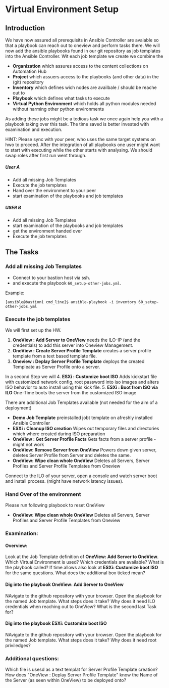 # Virtual Environment Setup

## Introduction

We have now assured all prerequisits in Ansible Controller are avaiable so that a playbook can reach out to oneview and perform tasks there. We will now add the ansible playbooks found in our git repository as job templates into the Ansible Controller. Wit each job template we create we combine the
- **Organization** which assures access to the content collections on Automation Hub
- **Project** which assuers access to the playbooks (and other data) in the (git) repository
- **Inventory** which defines wich nodes are availbale / should be reache out to
- **Playbook** which defines what tasks to execute
- **Virtual Python Environment** which holds all python modules needed without harming other python environments

As adding these jobs might be a tedious task we once again help you with a playbook taking over this task. The time saved is better invested with examination and execution.

HINT: Please sync with your peer, who uses the same target systems on hwo to proceed. After the integration of all playbooks one user might want to start with executing while the other starts with analysing. We should swap roles after first run went through.

##### User A
- Add all missing Job Templates 
- Execute the job templates 
- Hand over the environment to your peer
- start examination of the playbooks and job templates

##### USER B
- Add all missing Job Templates 
- start examination of the playbooks and job templates
- get the environment handed over 
- Execute the job templates 

## The Tasks

### Add all missing Job Templates 
- Connect to your bastion host via ssh. 
- and execute the playbook `60_setup-other-jobs.yml`.

Example:
```
[ansible@bastion1 cmd_line]$ ansible-playbook -i inventory 60_setup-other-jobs.yml
```

### Execute the job templates
We will first set up the HW. 
1. **OneView : Add Server to OneView** needs the ILO-IP (and the credentials) to add this server into Oneview Management.
2. **OneView : Create Server Profile Template** creates a server profile template from a text based template file.
3. **Oneview : Deplay Server Profile Template** deploys the created Templeate as Server Profile onto a server.

In a second Step we will
4. **ESXi : Customize boot ISO** Adds kickstart file with customized  network config, root password into iso images and alters ISO behavior to auto install using this kick file.
5. **ESXi : Boot from ISO via ILO** One-Time boots the server from the customized ISO image

There are additional Job Templates available (not needed for the aim of a deployment)
* **Demo Job Template** preinstalled jobt template on  afreshly installed Ansible Controller 
* **ESXi : Cleanup ISO creation** Wipes out temporary files and directories which where created during ISO preparation
* **OneView : Get Server Profile Facts** Gets facts from a server profile - might not work
* **OneView: Remove Server from OneView** Powers down given server, deletes Server Profile from Server and deletes the same. 
* **OneView: Wipe clean whole OneView** Deletes all Servers, Server Profiles and Server Profile Templates from Oneview

Connect to the ILO of your server, open a console and watch server boot and install process. (might have network latency issues).

### Hand Over of the environment
Please run following playbook to reset OneView 
* **OneView: Wipe clean whole OneView** Deletes all Servers, Server Profiles and Server Profile Templates from Oneview

### Examination:
#### Overview:
Look at the Job Template definition of **OneView: Add Server to OneView**. Which Virtual Environment is used? Which credentials are available? What is the playbook called?
If time allows also look at **ESXi: Customize boot ISO** for the same questions. What does the additional box ticked mean?

#### Dig into the playbook **OneView: Add Server to OneView**
NAvigate to the github repository with your browser. Open the playbook for the named Job template. What steps does it take? Why does it need ILO credentials when reaching out to OneView?  What is the second last Task for?

#### Dig into the playbook **ESXi: Customize boot ISO**
NAvigate to the github repository with your browser. Open the playbook for the named Job template. What steps does it take? Why does it need root priviledges? 

###  Additional questions:
Which file is usesd as a text templat for Server Profile Template creation?
How does "OneView : Deplay Server Profile Template" know the Name of the Server (as seen within OneView) to be deployed onto?

